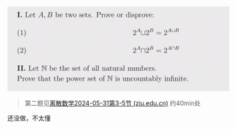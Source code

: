 <img src="https://raw.githubusercontent.com/RimLutienpeist/image-hosting/main/image-20240606172106955.png" alt="image-20240606172106955" style="zoom: 67%;" />

> 第二题见[离散数学2024-05-31第3-5节 (zju.edu.cn)](https://classroom.zju.edu.cn/livingroom?course_id=60086&sub_id=1156059&tenant_code=112) 约40min处

还没做，不太懂

